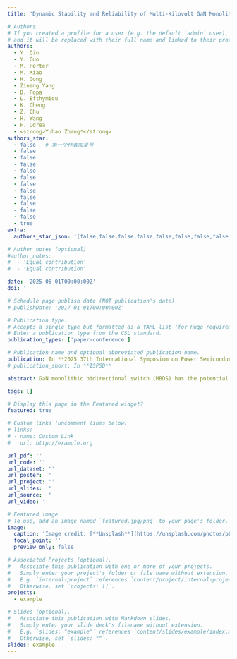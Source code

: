 ```yaml
---
title: 'Dynamic Stability and Reliability of Multi-Kilovolt GaN Monolithic Bidirectional HEMT'

# Authors
# If you created a profile for a user (e.g. the default `admin` user), write the username (folder name) here
# and it will be replaced with their full name and linked to their profile.
authors:
  - Y. Qin
  - Y. Guo
  - M. Porter
  - M. Xiao
  - H. Gong
  - Zineng Yang
  - D. Popa
  - L. Efthymiou
  - K. Cheng
  - Z. Chu
  - H. Wang
  - F. Udrea
  - <strong>Yuhao Zhang*</strong>
authors_star:
  - false   # 第一个作者加星号
  - false
  - false
  - false
  - false
  - false
  - false
  - false
  - false
  - false
  - false
  - false
  - true
extra:
  authors_star_json: '[false,false,false,false,false,false,false,false,false,false,false,false,true]'

# Author notes (optional)
#author_notes:
#  - 'Equal contribution'
#  - 'Equal contribution'

date: '2025-06-01T00:00:00Z'
doi: ''

# Schedule page publish date (NOT publication's date).
# publishDate: '2017-01-01T00:00:00Z'

# Publication type.
# Accepts a single type but formatted as a YAML list (for Hugo requirements).
# Enter a publication type from the CSL standard.
publication_types: ['paper-conference']

# Publication name and optional abbreviated publication name.
publication: In **2025 37th International Symposium on Power Semiconductor Devices and ICs (ISPSD)**, pp. 109-112, Jun. 2025
# publication_short: In **ISPSD**

abstract: GaN monolithic bidirectional switch (MBDS) has the potential to enable revolutionary advances in AC power conversion. Despite the availability of industrial 650−V MBDS engineering samples, there have been very few reliability reports of GaN MBDS, and none has been performed up to kilovolt. Here we demonstrate a GaN enhancement-mode (E-mode) MBDS with high breakdown voltage (BV) over 3 kV in both polarities, and for the first time, study the dynamic stability and reliability of a GaN MBDS up to ±1.2kV blocking voltage. The device deploys a dual p-GaN junction termination extension (D JTE) design to achieve high BV. Pulse I-V, HTGB, and HTRB measurements were performed with an emphasis on the unique stress for bidirectional devices, including the reverse bias blocking and the impact of high-side gate. We find the dynamic on-resistance of the JTE-MBDS is sensitive to the low-side gate bias but insensitive to the high-side gate bias. Under the HTRB test, the MBDS shows larger shifts in on-resistance and threshold voltage under the reverse bias blocking compared to those under the forward bias blocking. Physical mechanisms are discussed and supported by TCAD simulations. Overall, our work suggests the importance of establishing a new framework for reliability evaluation of MBDS devices, which must account for the asymmetric trapping dynamics under bidirectional voltage blocking, as well as the impact of the second gate.

tags: []

# Display this page in the Featured widget?
featured: true

# Custom links (uncomment lines below)
# links:
# - name: Custom Link
#   url: http://example.org

url_pdf: ''
url_code: ''
url_dataset: ''
url_poster: ''
url_project: ''
url_slides: ''
url_source: ''
url_video: ''

# Featured image
# To use, add an image named `featured.jpg/png` to your page's folder.
image:
  caption: 'Image credit: [**Unsplash**](https://unsplash.com/photos/pLCdAaMFLTE)'
  focal_point: ''
  preview_only: false

# Associated Projects (optional).
#   Associate this publication with one or more of your projects.
#   Simply enter your project's folder or file name without extension.
#   E.g. `internal-project` references `content/project/internal-project/index.md`.
#   Otherwise, set `projects: []`.
projects:
  - example

# Slides (optional).
#   Associate this publication with Markdown slides.
#   Simply enter your slide deck's filename without extension.
#   E.g. `slides: "example"` references `content/slides/example/index.md`.
#   Otherwise, set `slides: ""`.
slides: example
---
```





